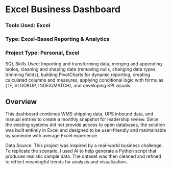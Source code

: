# Excel Business Dashboard


### Tools Used: Excel
### Type: Excel-Based Reporting & Analytics
### Project Type: Personal, Excel

SQL Skills Used: Importing and transforming data, merging and appending tables, cleaning and shaping data (removing nulls, changing data types, trimming fields), building PivotCharts for dynamic reporting, creating calculated columns and measures, applying conditional logic with formulas ( IF, VLOOKUP, INDEX/MATCH), and developing KPI visuals.	
## Overview
This dashboard combines WMS shipping data, UPS inbound data, and manual entries to create a monthly snapshot for leadership review. Since the existing systems did not provide access to open databases, the solution was built entirely in Excel and designed to be user-friendly and maintainable by someone with average Excel experience


Data Source: This project was inspired by a real-world business challenge. To replicate the scenario, I used AI to help generate a Python script that produces realistic sample data. The dataset was then cleaned and refined to reflect meaningful trends for analysis and visualization..
